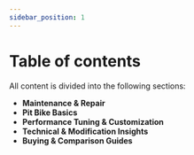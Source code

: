 ```yaml
---
sidebar_position: 1
---
```


# Table of contents

All content is divided into the following sections:
- **Maintenance & Repair**
- **Pit Bike Basics**
- **Performance Tuning & Customization**
- **Technical & Modification Insights**
- **Buying & Comparison Guides**
